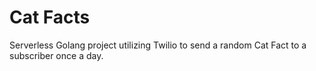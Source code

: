 # Cat Facts

Serverless Golang project utilizing Twilio to send a random Cat Fact to a subscriber once a day. 
